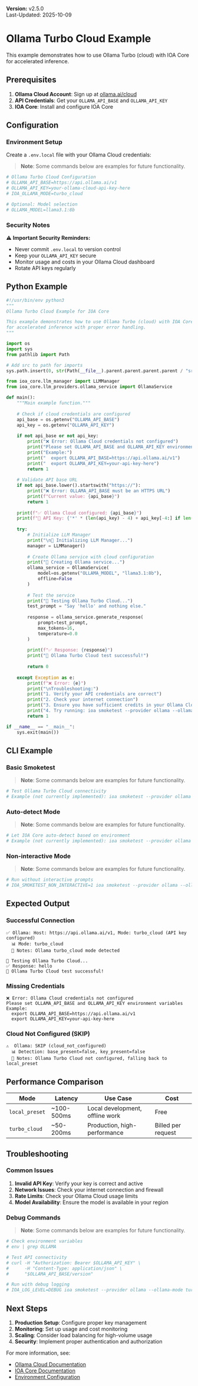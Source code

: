 **Version:** v2.5.0  
Last-Updated: 2025-10-09

<!-- SPDX-License-Identifier: Apache-2.0
<!-- Copyright (c) 2025 OrchIntel Systems Ltd.
<!-- https://orchintel.com | https://ioa.systems
<!--
<!-- Part of IOA Core (Open Source Edition). See LICENSE at repo root.
-->

# Ollama Turbo Cloud Example

This example demonstrates how to use Ollama Turbo (cloud) with IOA Core for accelerated inference.

## Prerequisites

1. **Ollama Cloud Account**: Sign up at [ollama.ai/cloud](https://ollama.ai/cloud)
2. **API Credentials**: Get your `OLLAMA_API_BASE` and `OLLAMA_API_KEY`
3. **IOA Core**: Install and configure IOA Core

## Configuration

### Environment Setup

Create a `.env.local` file with your Ollama Cloud credentials:

> **Note**: Some commands below are examples for future functionality.

```bash
# Ollama Turbo Cloud Configuration
# OLLAMA_API_BASE=https://api.ollama.ai/v1
# OLLAMA_API_KEY=your-ollama-cloud-api-key-here
# IOA_OLLAMA_MODE=turbo_cloud

# Optional: Model selection
# OLLAMA_MODEL=llama3.1:8b
```

### Security Notes

⚠️ **Important Security Reminders:**
- Never commit `.env.local` to version control
- Keep your `OLLAMA_API_KEY` secure
- Monitor usage and costs in your Ollama Cloud dashboard
- Rotate API keys regularly

## Python Example

```python
#!/usr/bin/env python3
"""
Ollama Turbo Cloud Example for IOA Core

This example demonstrates how to use Ollama Turbo (cloud) with IOA Core
for accelerated inference with proper error handling.
"""

import os
import sys
from pathlib import Path

# Add src to path for imports
sys.path.insert(0, str(Path(__file__).parent.parent.parent.parent / "src"))

from ioa_core.llm_manager import LLMManager
from ioa_core.llm_providers.ollama_service import OllamaService

def main():
    """Main example function."""
    
    # Check if cloud credentials are configured
    api_base = os.getenv("OLLAMA_API_BASE")
    api_key = os.getenv("OLLAMA_API_KEY")
    
    if not api_base or not api_key:
        print("❌ Error: Ollama Cloud credentials not configured")
        print("Please set OLLAMA_API_BASE and OLLAMA_API_KEY environment variables")
        print("Example:")
        print("  export OLLAMA_API_BASE=https://api.ollama.ai/v1")
        print("  export OLLAMA_API_KEY=your-api-key-here")
        return 1
    
    # Validate API base URL
    if not api_base.lower().startswith("https://"):
        print("❌ Error: OLLAMA_API_BASE must be an HTTPS URL")
        print(f"Current value: {api_base}")
        return 1
    
    print(f"✅ Ollama Cloud configured: {api_base}")
    print(f"🔑 API Key: {'*' * (len(api_key) - 4) + api_key[-4:] if len(api_key) > 4 else '****'}")
    
    try:
        # Initialize LLM Manager
        print("\n🚀 Initializing LLM Manager...")
        manager = LLMManager()
        
        # Create Ollama service with cloud configuration
        print("🔧 Creating Ollama service...")
        ollama_service = OllamaService(
            model=os.getenv("OLLAMA_MODEL", "llama3.1:8b"),
            offline=False
        )
        
        # Test the service
        print("🧪 Testing Ollama Turbo Cloud...")
        test_prompt = "Say 'hello' and nothing else."
        
        response = ollama_service.generate_response(
            prompt=test_prompt,
            max_tokens=16,
            temperature=0.0
        )
        
        print(f"✅ Response: {response}")
        print("🎉 Ollama Turbo Cloud test successful!")
        
        return 0
        
    except Exception as e:
        print(f"❌ Error: {e}")
        print("\nTroubleshooting:")
        print("1. Verify your API credentials are correct")
        print("2. Check your internet connection")
        print("3. Ensure you have sufficient credits in your Ollama Cloud account")
        print("4. Try running: ioa smoketest --provider ollama --ollama-mode turbo_cloud")
        return 1

if __name__ == "__main__":
    sys.exit(main())
```

## CLI Example

### Basic Smoketest

> **Note**: Some commands below are examples for future functionality.

```bash
# Test Ollama Turbo Cloud connectivity
# Example (not currently implemented): ioa smoketest --provider ollama --ollama-mode turbo_cloud --live
```

### Auto-detect Mode

> **Note**: Some commands below are examples for future functionality.

```bash
# Let IOA Core auto-detect based on environment
# Example (not currently implemented): ioa smoketest --provider ollama --ollama-mode auto --live
```

### Non-interactive Mode

> **Note**: Some commands below are examples for future functionality.

```bash
# Run without interactive prompts
# IOA_SMOKETEST_NON_INTERACTIVE=1 ioa smoketest --provider ollama --ollama-mode turbo_cloud --live
```

## Expected Output

### Successful Connection

```
✅ Ollama: Host: https://api.ollama.ai/v1, Mode: turbo_cloud (API key configured)
  📊 Mode: turbo_cloud
  📝 Notes: Ollama turbo_cloud mode detected

🧪 Testing Ollama Turbo Cloud...
✅ Response: hello
🎉 Ollama Turbo Cloud test successful!
```

### Missing Credentials

```
❌ Error: Ollama Cloud credentials not configured
Please set OLLAMA_API_BASE and OLLAMA_API_KEY environment variables
Example:
  export OLLAMA_API_BASE=https://api.ollama.ai/v1
  export OLLAMA_API_KEY=your-api-key-here
```

### Cloud Not Configured (SKIP)

```
⚠️  Ollama: SKIP (cloud_not_configured)
  📊 Detection: base_present=false, key_present=false
  📝 Notes: Ollama Turbo Cloud not configured, falling back to local_preset
```

## Performance Comparison

| Mode | Latency | Use Case | Cost |
|------|---------|----------|------|
| `local_preset` | ~100-500ms | Local development, offline work | Free |
| `turbo_cloud` | ~50-200ms | Production, high-performance | Billed per request |

## Troubleshooting

### Common Issues

1. **Invalid API Key**: Verify your key is correct and active
2. **Network Issues**: Check your internet connection and firewall
3. **Rate Limits**: Check your Ollama Cloud usage limits
4. **Model Availability**: Ensure the model is available in your region

### Debug Commands

> **Note**: Some commands below are examples for future functionality.

```bash
# Check environment variables
# env | grep OLLAMA

# Test API connectivity
# curl -H "Authorization: Bearer $OLLAMA_API_KEY" \
#      -H "Content-Type: application/json" \
#      "$OLLAMA_API_BASE/version"

# Run with debug logging
# IOA_LOG_LEVEL=DEBUG ioa smoketest --provider ollama --ollama-mode turbo_cloud --live
```

## Next Steps

1. **Production Setup**: Configure proper key management
2. **Monitoring**: Set up usage and cost monitoring
3. **Scaling**: Consider load balancing for high-volume usage
4. **Security**: Implement proper authentication and authorization

For more information, see:
- [Ollama Cloud Documentation](https://ollama.com/cloud)
- [IOA Core Documentation](../README.md)
- [Environment Configuration](../env.example)
